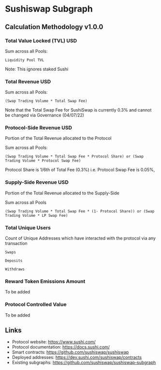 # Sushiswap Subgraph

## Calculation Methodology v1.0.0

### Total Value Locked (TVL) USD

Sum across all Pools:

`Liquidity Pool TVL`

Note: This ignores staked Sushi

### Total Revenue USD

Sum across all Pools:

`(Swap Trading Volume * Total Swap Fee)`

Note that the Total Swap Fee for SushiSwap is currently 0.3% and cannot be changed via Governance (04/07/22)

### Protocol-Side Revenue USD
Portion of the Total Revenue allocated to the Protocol

Sum across all Pools:

`(Swap Trading Volume * Total Swap Fee * Protocol Share) or (Swap Trading Volume * Protocol Swap Fee)`

Protocol Share is 1/6th of Total Fee (0.3%) i.e. Protocol Swap Fee is 0.05%, 

### Supply-Side Revenue USD
Portion of the Total Revenue allocated to the Supply-Side

Sum across all Pools

`(Swap Trading Volume * Total Swap Fee * (1- Protocol Share)) or (Swap Trading Volume * LP Swap Fee)`

### Total Unique Users

Count of  Unique Addresses which have interacted with the protocol via any transaction

`Swaps`

`Deposits`

`Withdraws`

###  Reward Token Emissions Amount

To be added

###  Protocol Controlled Value

To be added


## Links

- Protocol website: https://www.sushi.com/
- Protocol documentation:  https://docs.sushi.com/
- Smart contracts: https://github.com/sushiswap/sushiswap
- Deployed addresses: https://dev.sushi.com/sushiswap/contracts
- Existing subgraphs: https://github.com/sushiswap/sushiswap-subgraph
